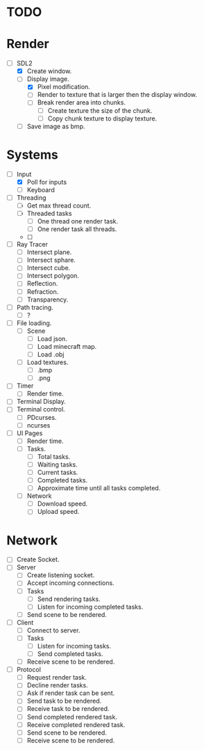 # TODO

# Render
- [ ] SDL2
  - [x] Create window.
  - [ ] Display image.
    - [x] Pixel modification.
    - [ ] Render to texture that is larger then the display window.
    - [ ] Break render area into chunks.
      - [ ] Create texture the size of the chunk.
      - [ ] Copy chunk texture to display texture.
  - [ ] Save image as bmp.

# Systems
- [ ] Input
  - [x] Poll for inputs
  - [ ] Keyboard
- [ ] Threading
  - [ ] Get max thread count.
  - [ ] Threaded tasks
    - [ ] One thread one render task.
    - [ ] One render task all threads.
  - [ ]
- [ ] Ray Tracer
  - [ ] Intersect plane.
  - [ ] Intersect sphare.
  - [ ] Intersect cube.
  - [ ] Intersect polygon.
  - [ ] Reflection.
  - [ ] Refraction.
  - [ ] Transparency.
- [ ] Path tracing.
  - [ ] ?
- [ ] File loading.
  - [ ] Scene
    - [ ] Load json.
    - [ ] Load minecraft map.
    - [ ] Load .obj
  - [ ] Load textures.
    - [ ] .bmp
    - [ ] .png
- [ ] Timer
  - [ ] Render time.
- [ ] Terminal Display.
- [ ] Terminal control.
  - [ ] PDcurses.
  - [ ] ncurses
- [ ] UI Pages
  - [ ] Render time.
  - [ ] Tasks.
    - [ ] Total tasks.
    - [ ] Waiting tasks.
    - [ ] Current tasks.
    - [ ] Completed tasks.
    - [ ] Approximate time until all tasks completed.
  - [ ] Network
    - [ ] Download speed.
    - [ ] Upload speed.

# Network
- [ ] Create Socket.
- [ ] Server
  - [ ] Create listening socket.
  - [ ] Accept incoming connections.
  - [ ] Tasks
    - [ ] Send rendering tasks.
    - [ ] Listen for incoming completed tasks.
  - [ ] Send scene to be rendered.
- [ ] Client
  - [ ] Connect to server.
  - [ ] Tasks
    - [ ] Listen for incoming tasks.
    - [ ] Send completed tasks.
  - [ ] Receive scene to be rendered.
- [ ] Protocol
  - [ ] Request render task.
  - [ ] Decline render tasks.
  - [ ] Ask if render task can be sent.
  - [ ] Send task to be rendered.
  - [ ] Receive task to be rendered.
  - [ ] Send completed rendered task.
  - [ ] Receive completed rendered task.
  - [ ] Send scene to be rendered.
  - [ ] Receive scene to be rendered.
